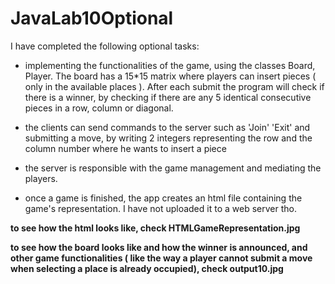 # JavaLab10Optional

I have completed the following optional tasks:

- implementing the functionalities of the game, using the classes Board, Player. The board has a 15*15 matrix where players can insert pieces ( only in the available places ). After each submit the program will check if there is a winner, by checking if there are any 5 identical consecutive pieces in a row, column or diagonal.

- the clients can send commands to the server such as 'Join' 'Exit' and submitting a move, by writing 2 integers representing the row and the column number where he wants to insert a piece

- the server is responsible with the game management and mediating the players.

- once a game is finished, the app creates an html file containing the game's representation. I have not uploaded it to a web server tho.


**to see how the html looks like, check HTMLGameRepresentation.jpg**

**to see how the board looks like and how the winner is announced, and other game functionalities ( like the way a player cannot submit a move when selecting a place is already occupied), check output10.jpg**
